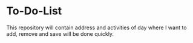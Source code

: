# To-Do-List
This repository will contain address and activities of day where I want to add, remove and save will be done quickly.
